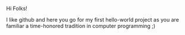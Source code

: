 Hi Folks!

I like github and here you go for my first hello-world project as you are familiar a time-honored tradition in computer programming ;)
